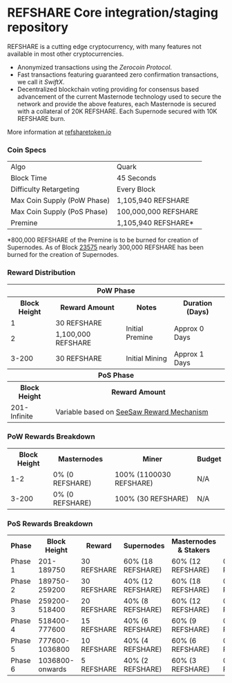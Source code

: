 REFSHARE Core integration/staging repository
=====================================

REFSHARE is a cutting edge cryptocurrency, with many features not available in most other cryptocurrencies.
- Anonymized transactions using the _Zerocoin Protocol_.
- Fast transactions featuring guaranteed zero confirmation transactions, we call it _SwiftX_.
- Decentralized blockchain voting providing for consensus based advancement of the current Masternode
  technology used to secure the network and provide the above features, each Masternode is secured
  with a collateral of 20K REFSHARE. Each Supernode secured with 10K REFSHARE burn.

More information at [refsharetoken.io](http://www.refsharetoken.io)

### Coin Specs
<table>
<tr><td>Algo</td><td>Quark</td></tr>
<tr><td>Block Time</td><td>45 Seconds</td></tr>
<tr><td>Difficulty Retargeting</td><td>Every Block</td></tr>
<tr><td>Max Coin Supply (PoW Phase)</td><td>1,105,940 REFSHARE</td></tr>
<tr><td>Max Coin Supply (PoS Phase)</td><td>100,000,000 REFSHARE</td></tr>
<tr><td>Premine</td><td>1,105,940 REFSHARE*</td></tr>
</table>

*800,000 REFSHARE of the Premine is to be burned for creation of Supernodes.  As of Block [23575](http://refsharetoken.io:8181/block/d1c76ba65be8748cc350f44884b8a084fc9f9de9dfd03dccf147cfd1d4388781) nearly 300,000 REFSHARE has been burned for the creation of Supernodes.

### Reward Distribution

<table>
<th colspan=4>PoW Phase</th>
<tr><th>Block Height</th><th>Reward Amount</th><th>Notes</th><th>Duration (Days)</th></tr>
<tr><td>1</td><td>30 REFSHARE</td><td rowspan=2>Initial Premine</td><td rowspan=2> Approx 0 Days</td></tr>
<tr><td>2</td><td>1,100,000 REFSHARE</td></tr>
<tr><td>3-200</td><td>30 REFSHARE</td><td rowspan=1>Initial Mining</td><td rowspan=1> Approx 1 Days</td></tr>
<tr><th colspan=4>PoS Phase</th></tr>
<tr><th>Block Height</th><th colspan=3>Reward Amount</th></tr>
<tr><td>201-Infinite</td><td colspan=3>Variable based on <a href="https://pivx.org/knowledge-base/see-saw-rewards-mechanism/">SeeSaw Reward Mechanism</a></td></tr>
</table>

### PoW Rewards Breakdown

<table>
<th>Block Height</th><th>Masternodes</th><th>Miner</th><th>Budget</th>
<tr><td>1-2</td><td>0% (0 REFSHARE)</td><td>100% (1100030 REFSHARE)</td><td>N/A</td></tr>
<tr><td>3-200</td><td>0% (0 REFSHARE)</td><td>100% (30 REFSHARE)</td><td>N/A</td></tr>
</table>

### PoS Rewards Breakdown

<table>
<th>Phase</th><th>Block Height</th><th>Reward</th><th>Supernodes</th><th>Masternodes & Stakers</th><th>Budget</th>
<tr><td>Phase 1</td><td>201-189750</td><td>30 REFSHARE</td><td>60% (18 REFSHARE)</td><td>60% (12 REFSHARE)</td><td>0% (0 REFSHARE)</td></tr>
<tr><td>Phase 2</td><td>189750-259200</td><td>30 REFSHARE</td><td>40% (12 REFSHARE)</td><td>60% (18 REFSHARE)</td><td>0% (0 REFSHARE)</td></tr>
<tr><td>Phase 3</td><td>259200-518400</td><td>20 REFSHARE</td><td>40% (8 REFSHARE)</td><td>60% (12 REFSHARE)</td><td>0% (0 REFSHARE)</td></tr>
<tr><td>Phase 4</td><td>518400-777600</td><td>15 REFSHARE</td><td>40% (6 REFSHARE)</td><td>60% (9 REFSHARE)</td><td>0% (0 REFSHARE)</td></tr>
<tr><td>Phase 5</td><td>777600-1036800</td><td>10 REFSHARE</td><td>40% (4 REFSHARE)</td><td>60% (6 REFSHARE)</td><td>0% (0 REFSHARE)</td></tr>
<tr><td>Phase 6</td><td>1036800-onwards</td><td>5 REFSHARE</td><td>40% (2 REFSHARE)</td><td>60% (3 REFSHARE)</td><td>0% (0 REFSHARE)</td></tr>
</table>

